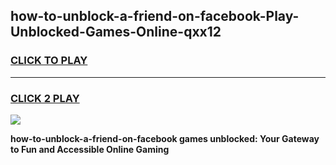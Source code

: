 
## how-to-unblock-a-friend-on-facebook-Play-Unblocked-Games-Online-qxx12
<h3>
<a href="https://premium76.site?title=how-to-unblock-a-friend-on-facebook&ref=25A">CLICK TO PLAY</a></h3>
<hr>

<h3>
<a href="https://premium76.site?title=how-to-unblock-a-friend-on-facebook&ref=25A">CLICK 2 PLAY</a>
  
</h3>

<a href="https://premium76.site?title=how-to-unblock-a-friend-on-facebook&ref=25A"><img src="https://clearcache.store/games.png"></a>


**how-to-unblock-a-friend-on-facebook games unblocked: Your Gateway to Fun and Accessible Online Gaming**
